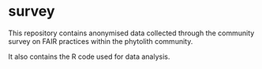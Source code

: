 # survey

This repository contains anonymised data collected through the community survey on FAIR practices within the phytolith community.

It also contains the R code used for data analysis.

